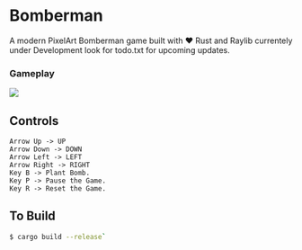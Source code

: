 # Bomberman
A modern PixelArt Bomberman game built with ❤️ Rust and Raylib currentely under Development look for todo.txt for upcoming updates.

### Gameplay
![](https://i.ibb.co/nMCD434/bomber-man.gif)

## Controls
```
Arrow Up -> UP
Arrow Down -> DOWN
Arrow Left -> LEFT
Arrow Right -> RIGHT
Key B -> Plant Bomb.
Key P -> Pause the Game.
Key R -> Reset the Game.
```

## To Build
```bash
$ cargo build --release`
```